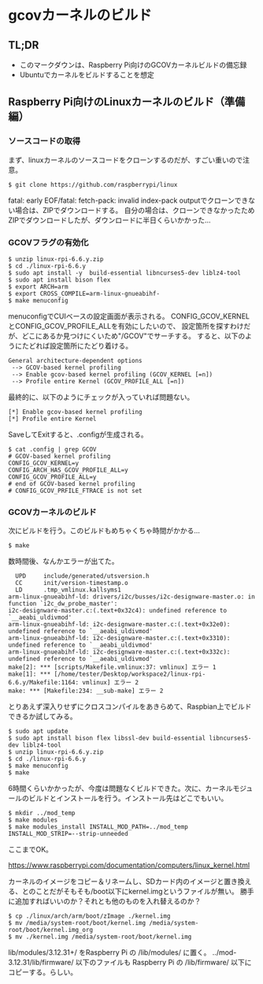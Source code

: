 # gcovカーネルのビルド

## TL;DR
- このマークダウンは、Raspberry Pi向けのGCOVカーネルビルドの備忘録
- Ubuntuでカーネルをビルドすることを想定

## Raspberry Pi向けのLinuxカーネルのビルド（準備編）
### ソースコードの取得
まず、linuxカーネルのソースコードをクローンするのだが、すごい重いので注意。
```
$ git clone https://github.com/raspberrypi/linux
```
fatal: early EOF/fatal: fetch-pack: invalid index-pack outputでクローンできない場合は、ZIPでダウンロードする。
自分の場合は、クローンできなかったためZIPでダウンロードしたが、ダウンロードに半日くらいかかった...

### GCOVフラグの有効化
```
$ unzip linux-rpi-6.6.y.zip
$ cd ./linux-rpi-6.6.y
$ sudo apt install -y  build-essential libncurses5-dev liblz4-tool
$ sudo apt install bison flex
$ export ARCH=arm
$ export CROSS_COMPILE=arm-linux-gnueabihf-
$ make menuconfig
```
menuconfigでCUIベースの設定画面が表示される。
CONFIG_GCOV_KERNELとCONFIG_GCOV_PROFILE_ALLを有効にしたいので、
設定箇所を探すわけだが、どこにあるか見つけにくいため"/GCOV"でサーチする。
すると、以下のようにたどれば設定箇所にたどり着ける。

```
General architecture-dependent options
 --> GCOV-based kernel profiling
 --> Enable gcov-based kernel profiling (GCOV_KERNEL [=n])
 --> Profile entire Kernel (GCOV_PROFILE_ALL [=n])
```

最終的に、以下のようにチェックが入っていれば問題ない。
```
[*] Enable gcov-based kernel profiling
[*] Profile entire Kernel
```

SaveしてExitすると、.configが生成される。
```
$ cat .config | grep GCOV
# GCOV-based kernel profiling
CONFIG_GCOV_KERNEL=y
CONFIG_ARCH_HAS_GCOV_PROFILE_ALL=y
CONFIG_GCOV_PROFILE_ALL=y
# end of GCOV-based kernel profiling
# CONFIG_GCOV_PRFILE_FTRACE is not set
```

### GCOVカーネルのビルド
次にビルドを行う。このビルドもめちゃくちゃ時間がかかる...
```
$ make
```

数時間後、なんかエラーが出てた。
```
  UPD     include/generated/utsversion.h
  CC      init/version-timestamp.o
  LD      .tmp_vmlinux.kallsyms1
arm-linux-gnueabihf-ld: drivers/i2c/busses/i2c-designware-master.o: in function `i2c_dw_probe_master':
i2c-designware-master.c:(.text+0x32c4): undefined reference to `__aeabi_uldivmod'
arm-linux-gnueabihf-ld: i2c-designware-master.c:(.text+0x32e0): undefined reference to `__aeabi_uldivmod'
arm-linux-gnueabihf-ld: i2c-designware-master.c:(.text+0x3310): undefined reference to `__aeabi_uldivmod'
arm-linux-gnueabihf-ld: i2c-designware-master.c:(.text+0x332c): undefined reference to `__aeabi_uldivmod'
make[2]: *** [scripts/Makefile.vmlinux:37: vmlinux] エラー 1
make[1]: *** [/home/tester/Desktop/workspace2/linux-rpi-6.6.y/Makefile:1164: vmlinux] エラー 2
make: *** [Makefile:234: __sub-make] エラー 2
```

とりあえず深入りせずにクロスコンパイルをあきらめて、Raspbian上でビルドできるか試してみる。
```
$ sudo apt update
$ sudo apt install bison flex libssl-dev build-essential libncurses5-dev liblz4-tool
$ unzip linux-rpi-6.6.y.zip
$ cd ./linux-rpi-6.6.y
$ make menuconfig
$ make
```
6時間くらいかかったが、今度は問題なくビルドできた。次に、カーネルモジュールのビルドとインストールを行う。インストール先はどこでもいい。
```
$ mkdir ../mod_temp
$ make modules
$ make modules_install INSTALL_MOD_PATH=../mod_temp  INSTALL_MOD_STRIP=--strip-unneeded
```

ここまでOK。

https://www.raspberrypi.com/documentation/computers/linux_kernel.html

カーネルのイメージをコピー＆リネームし、SDカード内のイメージと置き換える、とのことだがそもそも/boot以下にkernel.imgというファイルが無い。
勝手に追加すればいいのか？それとも他のものを入れ替えるのか？
```
$ cp ./linux/arch/arm/boot/zImage ./kernel.img
$ mv /media/system-root/boot/kernel.img /media/system-root/boot/kernel.img_org
$ mv ./kernel.img /media/system-root/boot/kernel.img
```

lib/modules/3.12.31+/ をRaspberry Pi の /lib/modules/ に置く。
../mod-3.12.31/lib/firmware/ 以下のファイルも Raspberry Pi の /lib/firmware/ 以下にコピーする。らしい。
